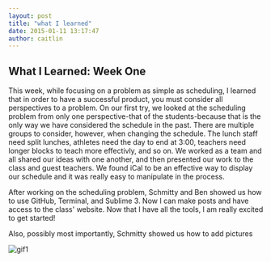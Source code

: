 ```yaml
---
layout: post
title: "what I learned"
date: 2015-01-11 13:17:47
author: caitlin
---
```



## What I Learned: Week One

This week, while focusing on a problem as simple as scheduling, I learned that in order to have a successful product, you must consider all perspectives to a problem. On our first try, we looked at the scheduling problem from only one perspective-that of the students-because that is the only way we have considered the schedule in the past. There are multiple groups to consider, however, when changing the schedule. The lunch staff need split lunches, athletes need the day to end at 3:00, teachers need longer blocks to teach more effectivly, and so on. 
We worked as a team and all shared our ideas with one another, and then  presented our work to the class and guest teachers. We found iCal to be an effective way to display our schedule and it was really easy to manipulate in the process. 

After working on the scheduling problem, Schmitty and Ben showed us how to use GitHub, Terminal, and Sublime 3. Now I can make posts and have access to the class' website. Now that I have all the tools, I am really excited to get started!

Also, possibly most importantly, Schmitty showed us how to add pictures

![gif1](http://thechive.files.wordpress.com/2010/06/54zhb1.gif?w=320&h=206)
